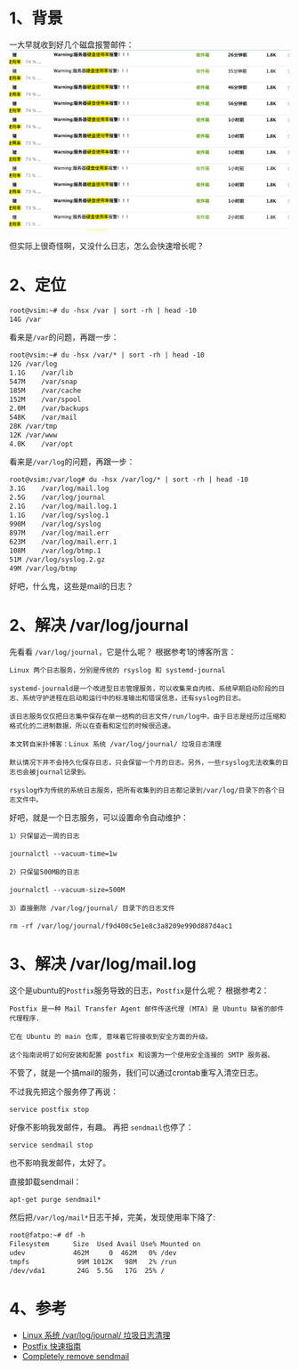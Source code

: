 # 1、背景
一大早就收到好几个磁盘报警邮件：
![](imgs/2021-10-27-zBS5gj.png)

但实际上很奇怪啊，又没什么日志，怎么会快速增长呢？

# 2、定位

```
root@vsim:~# du -hsx /var | sort -rh | head -10
14G	/var
```
看来是`/var`的问题，再跟一步：
```
root@vsim:~# du -hsx /var/* | sort -rh | head -10
12G	/var/log
1.1G	/var/lib
547M	/var/snap
185M	/var/cache
152M	/var/spool
2.0M	/var/backups
548K	/var/mail
28K	/var/tmp
12K	/var/www
4.0K	/var/opt
```
看来是`/var/log`的问题，再跟一步：
```
root@vsim:/var/log# du -hsx /var/log/* | sort -rh | head -10
3.1G	/var/log/mail.log
2.5G	/var/log/journal
2.1G	/var/log/mail.log.1
1.1G	/var/log/syslog.1
990M	/var/log/syslog
897M	/var/log/mail.err
623M	/var/log/mail.err.1
108M	/var/log/btmp.1
51M	/var/log/syslog.2.gz
49M	/var/log/btmp
```
好吧，什么鬼，这些是mail的日志？

# 2、解决 /var/log/journal
先看看 `/var/log/journal`，它是什么呢？ 根据参考1的博客所言：
```
Linux 两个日志服务，分别是传统的 rsyslog 和 systemd-journal

systemd-journald是一个改进型日志管理服务，可以收集来自内核、系统早期启动阶段的日志、系统守护进程在启动和运行中的标准输出和错误信息，还有syslog的日志。

该日志服务仅仅把日志集中保存在单一结构的日志文件/run/log中，由于日志是经历过压缩和格式化的二进制数据，所以在查看和定位的时候很迅速。

本文转自米扑博客：Linux 系统 /var/log/journal/ 垃圾日志清理

默认情况下并不会持久化保存日志，只会保留一个月的日志。另外，一些rsyslog无法收集的日志也会被journal记录到。

rsyslog作为传统的系统日志服务，把所有收集到的日志都记录到/var/log/目录下的各个日志文件中。
```
好吧，就是一个日志服务，可以设置命令自动维护：
```
1）只保留近一周的日志

journalctl --vacuum-time=1w

2）只保留500MB的日志

journalctl --vacuum-size=500M

3）直接删除 /var/log/journal/ 目录下的日志文件

rm -rf /var/log/journal/f9d400c5e1e8c3a8209e990d887d4ac1
```

# 3、解决 /var/log/mail.log
这个是ubuntu的`Postfix`服务导致的日志，`Postfix`是什么呢？ 根据参考2：
```
Postfix 是一种 Mail Transfer Agent 邮件传送代理 (MTA) 是 Ubuntu 缺省的邮件代理程序. 

它在 Ubuntu 的 main 仓库, 意味着它将接收到安全方面的升级。 

这个指南说明了如何安装和配置 postfix 和设置为一个使用安全连接的 SMTP 服务器。
```
不管了，就是一个搞mail的服务，我们可以通过crontab重写入清空日志。

不过我先把这个服务停了再说：
```
service postfix stop
```
好像不影响我发邮件，有趣。
再把 `sendmail`也停了：
```
service sendmail stop
```
也不影响我发邮件，太好了。

直接卸载sendmail：
```
apt-get purge sendmail*
```
然后把`/var/log/mail*`日志干掉，完美，发现使用率下降了:
```
root@fatpo:~# df -h
Filesystem      Size  Used Avail Use% Mounted on
udev            462M     0  462M   0% /dev
tmpfs            99M 1012K   98M   2% /run
/dev/vda1        24G  5.5G   17G  25% /
```


# 4、参考
* [Linux 系统 /var/log/journal/ 垃圾日志清理](https://cloud.tencent.com/developer/article/1423873)
* [Postfix 快速指南](https://wiki.ubuntu.org.cn/Postfix_%E5%BF%AB%E9%80%9F%E6%8C%87%E5%8D%97)
* [Completely remove sendmail](https://askubuntu.com/questions/460820/completely-remove-sendmail)